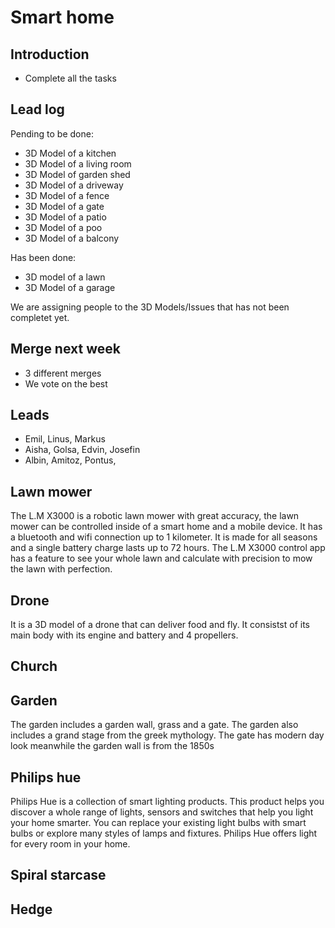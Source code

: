 
# Smart home

## Introduction

+ Complete all the tasks 

## Lead log
Pending to be done:
+  3D Model of a kitchen
+  3D Model of a living room
+  3D Model of garden shed
+  3D Model of a driveway
+  3D Model of a fence
+  3D Model of a gate
+  3D Model of a patio
+  3D Model of a poo
+  3D Model of a balcony

Has been done:
+ 3D model of a lawn
+ 3D Model of a garage

We are assigning people to the 3D Models/Issues that has not been completet yet.

## Merge next week
+ 3 different merges
+ We vote on the best

## Leads
+ Emil, Linus, Markus
+ Aisha, Golsa, Edvin, Josefin
+ Albin, Amitoz, Pontus, 
## Lawn mower
The L.M X3000 is a robotic lawn mower with great accuracy, the lawn mower can be controlled inside of a smart home and a mobile device. It has a bluetooth and wifi connection up to 1 kilometer. It is made for all seasons and a single battery charge lasts up to 72 hours. The L.M X3000 control app has a feature to see your whole lawn and calculate with precision to mow the lawn with perfection.
## Drone
It is a 3D model of a drone that can deliver food and fly. It consistst of its main body with its engine and battery and 4 propellers. 
## Church
## Garden
The garden includes a garden wall, grass and a gate. The garden also includes a grand stage from the greek mythology. The gate has modern day look meanwhile the garden wall is from the 1850s
## Philips hue
Philips Hue is a collection of smart lighting products. This product helps you discover a whole range of lights, sensors and switches that help you light your home smarter. You can replace your existing light bulbs with smart bulbs or explore many styles of lamps and fixtures. Philips Hue offers light for every room in your home.
## Spiral starcase
## Hedge


